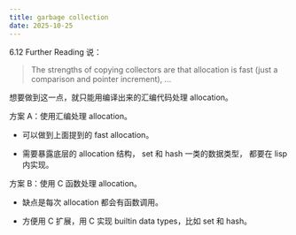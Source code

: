 ```yaml
---
title: garbage collection
date: 2025-10-25
---
```


6.12 Further Reading 说：

> The strengths of copying collectors are that allocation is fast
> (just a comparison and pointer increment), ...

想要做到这一点，就只能用编译出来的汇编代码处理 allocation。

方案 A：使用汇编处理 allocation。

- 可以做到上面提到的 fast allocation。

- 需要暴露底层的 allocation 结构，
  set 和 hash 一类的数据类型，
  都要在 lisp 内实现。

方案 B：使用 C 函数处理 allocation。

- 缺点是每次 allocation 都会有函数调用。

- 方便用 C 扩展，用 C 实现 builtin data types，比如 set 和 hash。
